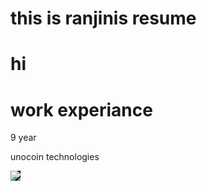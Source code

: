 # this is ranjinis resume
# hi

# work experiance
9 year

unocoin technologies

<img src='https://i.pinimg.com/originals/0a/48/d7/0a48d7dd1dbf31daadd63b1cc749c1dd.png' style='max-height=10px; max-width=10px; background: black'>

